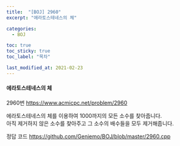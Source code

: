 ```yaml
---
title:  "[BOJ] 2960"
excerpt: "에라토스테네스의 체"

categories:
  - BOJ

toc: true
toc_sticky: true
toc_label: "목차"

last_modified_at: 2021-02-23
---
```


#### 에라토스테네스의 체

2960번 <https://www.acmicpc.net/problem/2960>

에라토스테네스의 체를 이용하여 1000까지의 모든 소수를 찾아줍니다.<br>
아직 제거하지 않은 소수를 찾아주고 그 소수의 배수들을 모두 제거해줍니다.

정답 코드 <https://github.com/Geniemo/BOJ/blob/master/2960.cpp>